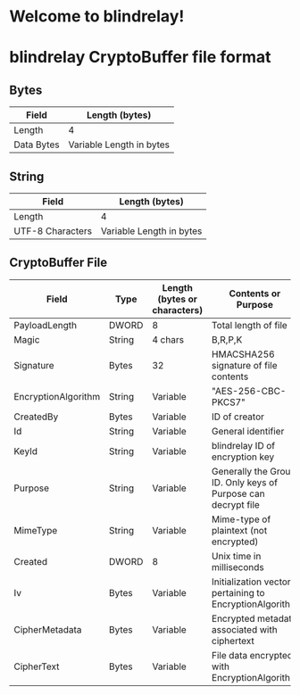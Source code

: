 # Welcome to blindrelay!

# blindrelay CryptoBuffer file format

## Bytes

Field | Length (bytes)
------------ | ------------
Length | 4
Data Bytes | Variable Length in bytes

## String
Field | Length (bytes)
------------ | ------------
Length | 4
UTF-8 Characters | Variable Length in bytes

## CryptoBuffer File
Field | Type | Length (bytes or characters) | Contents or Purpose
------------ | ------------ | ------------ | ------------
PayloadLength | DWORD | 8 | Total length of file
Magic | String | 4 chars | B,R,P,K
Signature | Bytes | 32 | HMACSHA256 signature of file contents
EncryptionAlgorithm | String | Variable | "AES-256-CBC-PKCS7"
CreatedBy | Bytes | Variable | ID of creator
Id | String | Variable | General identifier
KeyId | String | Variable | blindrelay ID of encryption key
Purpose | String | Variable | Generally the Group ID. Only keys of Purpose can decrypt file
MimeType | String | Variable | Mime-type of plaintext (not encrypted)
Created | DWORD | 8 | Unix time in milliseconds
Iv | Bytes | Variable | Initialization vector pertaining to EncryptionAlgorithm
CipherMetadata | Bytes | Variable | Encrypted metadata associated with ciphertext
CipherText | Bytes | Variable | File data encrypted with EncryptionAlgorithm

